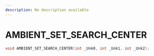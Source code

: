 ```yaml
---
description: No description available 
---
```


# AMBIENT_SET_SEARCH_CENTER

```cpp
void AMBIENT_SET_SEARCH_CENTER(int _Unk0, int _Unk1, int _Unk2);
```